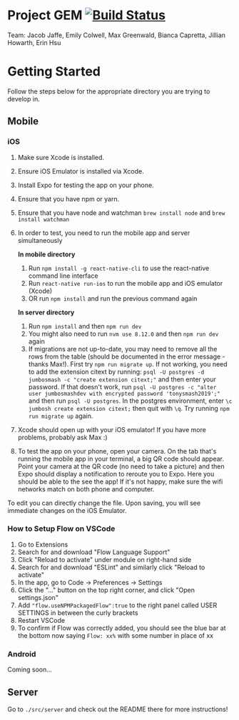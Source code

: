 # Project GEM [![Build Status](https://travis-ci.com/mgreenw/ProjectGEM.svg?token=Gqw9uK7j5g8prgyHD4xx&branch=master)](https://travis-ci.com/mgreenw/ProjectGEM)
Team: Jacob Jaffe, Emily Colwell, Max Greenwald, Bianca Capretta, Jillian Howarth, Erin Hsu

# Getting Started
Follow the steps below for the appropriate directory you are trying to develop in.

## Mobile

### iOS
1. Make sure Xcode is installed.
2. Ensure iOS Emulator is installed via Xcode.
3. Install Expo for testing the app on your phone.
4. Ensure that you have npm or yarn.
5. Ensure that you have node and watchman `brew install node` and `brew install watchman`
6. In order to test, you need to run the mobile app and server simultaneously
    
    **In mobile directory**
    1. Run `npm install -g react-native-cli` to use the react-native command line interface
    2. Run `react-native run-ios` to run the mobile app and iOS emulator (Xcode)
    3. OR run `npm install` and run the previous command again
    
    **In server directory**
    1. Run `npm install` and then `npm run dev`
    2. You might also need to run `nvm use 8.12.0` and then `npm run dev` again
    3. If migrations are not up-to-date, you may need to remove all the rows from the table (should be documented in the error message - thanks Max!). First try `npm run migrate up`. If not working, you need to add the extension citext by running: `psql -U postgres -d jumbosmash -c "create extension citext;"` and then enter your password. If that doesn't work, run `psql -U postgres -c "alter user jumbosmashdev with encrypted password 'tonysmash2019';"` and then run `psql -U postgres`. In the postgres environment, enter `\c jumbosh create extension citext;` then quit with `\q`. Try running `npm run migrate up` again.

7. Xcode should open up with your iOS emulator! If you have more problems, probably ask Max :)
8. To test the app on your phone, open your camera. On the tab that's running the mobile app in your terminal, a big QR code should appear. Point your camera at the QR code (no need to take a picture) and then Expo should display a notification to reroute you to Expo. Here you should be able to the see the app! If it's not happy, make sure the wifi networks match on both phone and computer.

To edit you can directly change the file. Upon saving, you will see immediate changes on the iOS Emulator.

### How to Setup Flow on VSCode
1. Go to Extensions
2. Search for and download "Flow Language Support"
3. Click "Reload to activate" under module on right-hand side
4. Search for and download "ESLint" and similarly click "Reload to activate"
5. In the app, go to Code -> Preferences -> Settings
6. Click the "..." button on the top right corner, and click "Open settings.json"
7. Add `"flow.useNPMPackagedFlow":true` to the right panel called USER SETTINGS in between the curly brackets
8. Restart VSCode
9. To confirm if Flow was correctly added, you should see the blue bar at the bottom now saying `Flow: xx%` with some number in place of xx

### Android
Coming soon...

## Server
Go to `./src/server` and check out the README there for more instructions!
